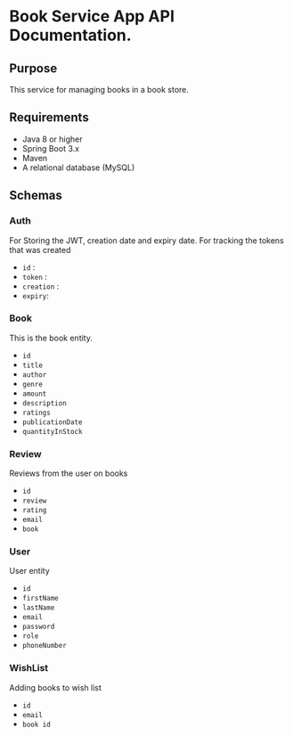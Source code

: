 # Book Service App API Documentation.

## Purpose 
This service for managing books in a book store.

## Requirements
- Java 8 or higher
- Spring Boot 3.x
- Maven
- A relational database (MySQL)

## Schemas
### Auth
For Storing the JWT, creation date and expiry date. For tracking the tokens that was created 
- `id` :
- `token` :
- `creation` :
- `expiry`:

### Book
This is the book entity.
- `id`
- `title`
- `author`
- `genre`
- `amount`
- `description`
- `ratings`
- `publicationDate`
- `quantityInStock`

### Review
Reviews from the user on books
- `id`
- `review`
- `rating`
- `email`
- `book`

### User
User entity
- `id`
- `firstName`
- `lastName`
- `email`
- `password`
- `role`
- `phoneNumber`

### WishList
Adding books to wish list
- `id`
- `email`
- `book id`